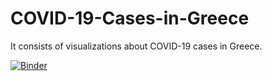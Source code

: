 # COVID-19-Cases-in-Greece
It consists of visualizations about COVID-19 cases in Greece.

[![Binder](https://mybinder.org/badge_logo.svg)](https://mybinder.org/v2/gh/stylservos/COVID-19-Cases-in-Greece/main?filepath=COVID-19%20Cases%20in%20Greece.ipynb)
